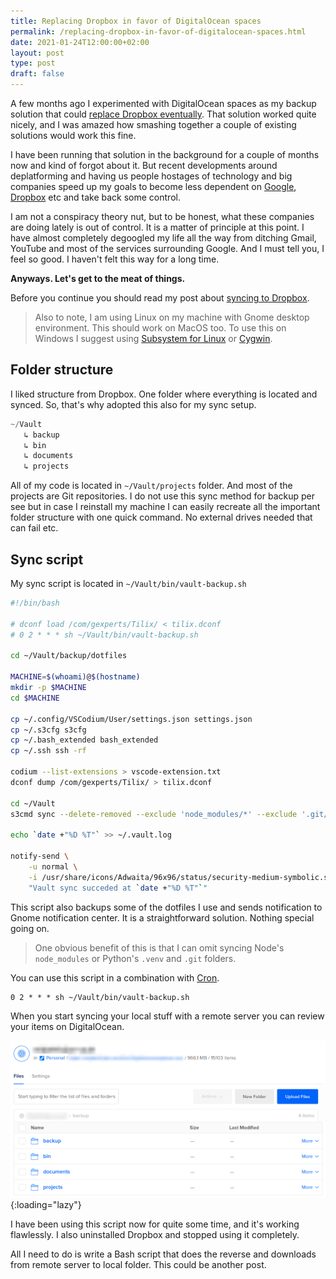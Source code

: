 ```yaml
---
title: Replacing Dropbox in favor of DigitalOcean spaces
permalink: /replacing-dropbox-in-favor-of-digitalocean-spaces.html
date: 2021-01-24T12:00:00+02:00
layout: post
type: post
draft: false
---
```


A few months ago I experimented with DigitalOcean spaces as my backup solution
that could [replace Dropbox
eventually](/digitalocean-spaces-to-sync-between-computers.html).  That solution
worked quite nicely, and I was amazed how smashing together a couple of existing
solutions would work this fine.

I have been running that solution in the background for a couple of months now
and kind of forgot about it. But recent developments around deplatforming and
having us people hostages of technology and big companies speed up my goals to
become less dependent on
[Google](https://edition.cnn.com/2020/12/17/tech/google-antitrust-lawsuit/index.html),
[Dropbox](https://www.pcworld.com/article/2048680/dropbox-takes-a-peek-at-files.html)
etc and take back some control.

I am not a conspiracy theory nut, but to be honest, what these companies are
doing lately is out of control. It is a matter of principle at this point. I
have almost completely degoogled my life all the way from ditching Gmail,
YouTube and most of the services surrounding Google. And I must tell you, I feel
so good. I haven't felt this way for a long time.

**Anyways. Let's get to the meat of things.**

Before you continue you should read my post about [syncing to
Dropbox](/digitalocean-spaces-to-sync-between-computers.html).

> Also to note, I am using Linux on my machine with Gnome desktop environment.
This should work on MacOS too. To use this on Windows I suggest using
[Subsystem for Linux](https://docs.microsoft.com/en-us/windows/wsl/install-win10)
or [Cygwin](https://www.cygwin.com/).

## Folder structure

I liked structure from Dropbox. One folder where everything is located and
synced. So, that's why adopted this also for my sync setup.

```go
~/Vault
   ↳ backup
   ↳ bin
   ↳ documents
   ↳ projects
```

All of my code is located in `~/Vault/projects` folder. And most of the projects
are Git repositories. I do not use this sync method for backup per see but in
case I reinstall my machine I can easily recreate all the important folder
structure with one quick command. No external drives needed that can fail etc.

## Sync script

My sync script is located in `~/Vault/bin/vault-backup.sh`

```bash
#!/bin/bash

# dconf load /com/gexperts/Tilix/ < tilix.dconf
# 0 2 * * * sh ~/Vault/bin/vault-backup.sh

cd ~/Vault/backup/dotfiles

MACHINE=$(whoami)@$(hostname)
mkdir -p $MACHINE
cd $MACHINE

cp ~/.config/VSCodium/User/settings.json settings.json
cp ~/.s3cfg s3cfg
cp ~/.bash_extended bash_extended
cp ~/.ssh ssh -rf

codium --list-extensions > vscode-extension.txt
dconf dump /com/gexperts/Tilix/ > tilix.dconf

cd ~/Vault
s3cmd sync --delete-removed --exclude 'node_modules/*' --exclude '.git/*' --exclude '.venv/*' ./ s3://bucket-name/backup/

echo `date +"%D %T"` >> ~/.vault.log

notify-send \
	-u normal \
	-i /usr/share/icons/Adwaita/96x96/status/security-medium-symbolic.symbolic.png \
	"Vault sync succeded at `date +"%D %T"`"
```

This script also backups some of the dotfiles I use and sends notification to
Gnome notification center. It is a straightforward solution. Nothing special
going on.

> One obvious benefit of this is that I can omit syncing Node's `node_modules`
> or Python's `.venv` and `.git` folders.

You can use this script in a combination with [Cron](https://en.wikipedia.org/wiki/Cron).

```txt
0 2 * * * sh ~/Vault/bin/vault-backup.sh
```

When you start syncing your local stuff with a remote server you can review your
items on DigitalOcean.

![Dropbox Spaces](/assets/posts/dropbox-sync/dropbox-spaces.png){:loading="lazy"}

I have been using this script now for quite some time, and it's working
flawlessly. I also uninstalled Dropbox and stopped using it completely.

All I need to do is write a Bash script that does the reverse and downloads from
remote server to local folder. This could be another post.
